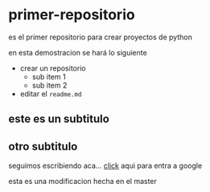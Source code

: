 ﻿# primer-repositorio
es el primer repositorio para crear proyectos de python

en esta demostracion se hará lo siguiente
* crear un repositorio
  - sub item 1
  - sub item 2
* editar el `readme.md`

## este es un subtitulo

## otro subtitulo

seguimos escribiendo aca...
[click](www.google.com) aqui para entra a google

esta es una modificacion hecha en el master

